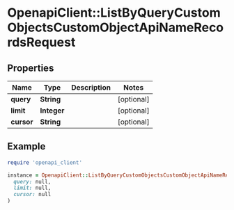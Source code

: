 # OpenapiClient::ListByQueryCustomObjectsCustomObjectApiNameRecordsRequest

## Properties

| Name | Type | Description | Notes |
| ---- | ---- | ----------- | ----- |
| **query** | **String** |  | [optional] |
| **limit** | **Integer** |  | [optional] |
| **cursor** | **String** |  | [optional] |

## Example

```ruby
require 'openapi_client'

instance = OpenapiClient::ListByQueryCustomObjectsCustomObjectApiNameRecordsRequest.new(
  query: null,
  limit: null,
  cursor: null
)
```

